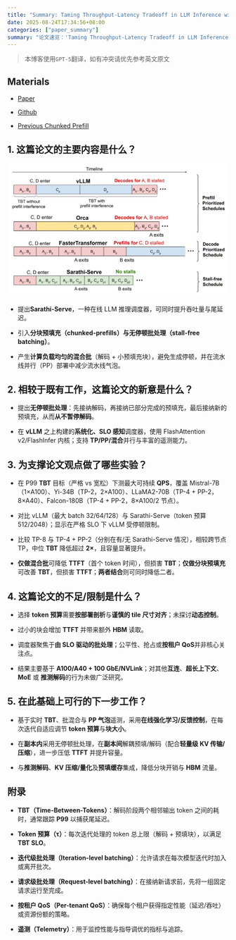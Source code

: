 ```yaml
---
title: "Summary: Taming Throughput-Latency Tradeoff in LLM Inference with Sarathi-Serve"
date: 2025-08-24T17:34:56+08:00
categories: ["paper_summary"]
summary: "论文速览：'Taming Throughput-Latency Tradeoff in LLM Inference with Sarathi-Serve'"
---
```


> 本博客使用`GPT-5`翻译，如有冲突请优先参考英文原文

## Materials

- [Paper](https://arxiv.org/pdf/2403.02310)

- [Github](https://github.com/microsoft/sarathi-serve)

- [Previous Chunked Prefill](../chunked_prefill_SARATHI_summary/)

## 1. 这篇论文的主要内容是什么？

![架构图](architecture.png)

- 提出**Sarathi-Serve**，一种在线 LLM 推理调度器，可同时提升吞吐量与尾延迟。

- 引入**分块预填充（chunked-prefills）**与**无停顿批处理（stall-free batching）**。

- 产生**计算负载均匀的混合批**（解码 + 小预填充块），避免生成停顿，并在流水线并行（PP）部署中减少流水线气泡。

## 2. 相较于既有工作，这篇论文的新意是什么？

- 提出**无停顿批处理**：先接纳解码，再接纳已部分完成的预填充，最后接纳新的预填充，从而**从不暂停解码**。

- 在 **vLLM** 之上构建的**系统化、SLO 感知**调度器，使用 FlashAttention v2/FlashInfer 内核；支持 **TP/PP/混合**并行与丰富的遥测能力。

## 3. 为支撑论文观点做了哪些实验？

- 在 P99 **TBT** 目标（严格 vs 宽松）下测最大可持续 **QPS**，覆盖 Mistral-7B（1×A100）、Yi-34B（TP-2，2×A100）、LLaMA2-70B（TP-4 + PP-2，8×A40）、Falcon-180B（TP-4 + PP-2，8×A100/2 节点）。

- 对比 vLLM（最大 batch 32/64/128）与 Sarathi-Serve（token 预算 512/2048）；显示在严格 SLO 下 vLLM 受停顿限制。

- 比较 TP-8 与 TP-4 + PP-2（分别在有/无 Sarathi-Serve 情况），相较跨节点 TP，中位 **TBT** 降低超过 **2×**，且容量显著提升。

- **仅做混合批**可降低 **TTFT**（首个 token 时间），但损害 **TBT**；**仅做分块预填充**可改善 **TBT**，但损害 **TTFT**；**两者结合**则可同时降低二者。

## 4. 这篇论文的不足/限制是什么？

- 选择 **token 预算**需要**按部署剖析**与**谨慎的 tile 尺寸对齐**；未探讨**动态控制**。

- 过小的块会增加 **TTFT** 并带来额外 **HBM** 读取。

- 调度器聚焦于**由 SLO 驱动的批处理**；公平性、抢占或**按租户 QoS**并非核心关注点。

- 结果主要基于 **A100/A40 + 100 GbE/NVLink**；对其他**互连**、**超长上下文**、**MoE** 或 **推测解码**的行为未做广泛研究。

## 5. 在此基础上可行的下一步工作？

- 基于实时 **TBT**、批混合与 **PP 气泡**遥测，采用**在线强化学习/反馈控制**，在每次迭代自适应调节 **token 预算**与**块大小**。

- 在**副本内**采用无停顿批处理，在**副本间**解耦预填/解码（配合**轻量级 KV 传输/压缩**），进一步压低 **TTFT** 并提升容量。

- 与**推测解码**、**KV 压缩/量化**及**预填缓存**集成，降低分块开销与 **HBM** 流量。

## 附录

- **TBT（Time-Between-Tokens）**：解码阶段两个相邻输出 token 之间的耗时，通常跟踪 **P99** 以捕获尾延迟。

- **Token 预算（τ）**：每次迭代处理的 token 总上限（解码 + 预填块），以满足 **TBT SLO**。

- **迭代级批处理（Iteration-level batching）**：允许请求在每次模型迭代时加入或离开批次。

- **请求级批处理（Request-level batching）**：在接纳新请求前，先将一组固定请求运行至完成。

- **按租户 QoS（Per-tenant QoS）**：确保每个租户获得指定性能（延迟/吞吐）或资源份额的策略。

- **遥测（Telemetry）**：用于监控性能与指导调优的指标与追踪。
